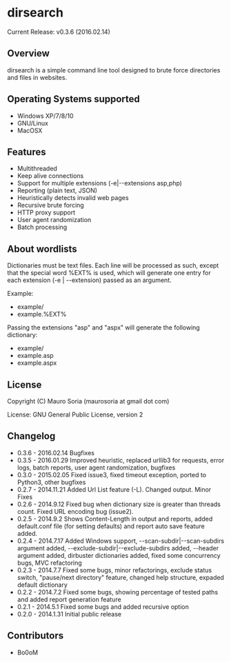 dirsearch
=========

Current Release: v0.3.6 (2016.02.14)


Overview
--------
dirsearch is a simple command line tool designed to brute force directories and files in websites.


Operating Systems supported
---------------------------
- Windows XP/7/8/10
- GNU/Linux
- MacOSX

Features
--------
- Multithreaded
- Keep alive connections
- Support for multiple extensions (-e|--extensions asp,php)
- Reporting (plain text, JSON)
- Heuristically detects invalid web pages
- Recursive brute forcing
- HTTP proxy support
- User agent randomization
- Batch processing

About wordlists
---------------
Dictionaries must be text files. Each line will be processed as such, except that the special word %EXT% is used, which will generate one entry for each extension (-e | --extension) passed as an argument. 

Example:
- example/
- example.%EXT%
 
Passing the extensions "asp" and "aspx" will generate the following dictionary:
- example/
- example.asp
- example.aspx

License
-------
Copyright (C) Mauro Soria (maurosoria at gmail dot com)

License: GNU General Public License, version 2

Changelog
---------
- 0.3.6 - 2016.02.14 Bugfixes
- 0.3.5 - 2016.01.29 Improved heuristic, replaced urllib3 for requests, error logs, batch reports, user agent randomization, bugfixes
- 0.3.0 - 2015.02.05 Fixed issue3, fixed timeout exception, ported to Python3, other bugfixes
- 0.2.7 - 2014.11.21 Added Url List feature (-L). Changed output. Minor Fixes
- 0.2.6 - 2014.9.12 Fixed bug when dictionary size is greater than threads count. Fixed URL encoding bug (issue2).
- 0.2.5 - 2014.9.2 Shows Content-Length in output and reports, added default.conf file (for setting defaults) and report auto save feature added.
- 0.2.4 - 2014.7.17 Added Windows support, --scan-subdir|--scan-subdirs argument added, --exclude-subdir|--exclude-subdirs added, --header argument added, dirbuster dictionaries added, fixed some concurrency bugs, MVC refactoring
- 0.2.3 - 2014.7.7 Fixed some bugs, minor refactorings, exclude status switch, "pause/next directory" feature, changed help structure, expaded default dictionary
- 0.2.2 - 2014.7.2 Fixed some bugs, showing percentage of tested paths and added report generation feature
- 0.2.1 - 2014.5.1 Fixed some bugs and added recursive option
- 0.2.0 - 2014.1.31 Initial public release

Contributors
---------
- Bo0oM


